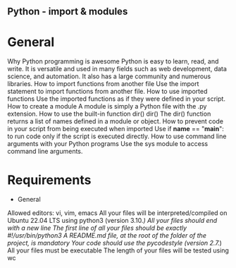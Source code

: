 ## Python - import & modules

# General

Why Python programming is awesome
    Python is easy to learn, read, and write. It is versatile and used in many fields such as web development, data science, and automation. It also has a large community and numerous libraries.
How to import functions from another file
    Use the import statement to import functions from another file.
How to use imported functions
    Use the imported functions as if they were defined in your script.
How to create a module
    A module is simply a Python file with the .py extension.
How to use the built-in function dir()
    dir() The dir() function returns a list of names defined in a module or object.
How to prevent code in your script from being executed when imported
    Use if __name__ == "__main__": to run code only if the script is executed directly.
How to use command line arguments with your Python programs
    Use the sys module to access command line arguments.

# Requirements

- General

Allowed editors: vi, vim, emacs
All your files will be interpreted/compiled on Ubuntu 22.04 LTS using python3 (version 3.10.*)
All your files should end with a new line
The first line of all your files should be exactly #!/usr/bin/python3
A README.md file, at the root of the folder of the project, is mandatory
Your code should use the pycodestyle (version 2.7.*)
All your files must be executable
The length of your files will be tested using wc